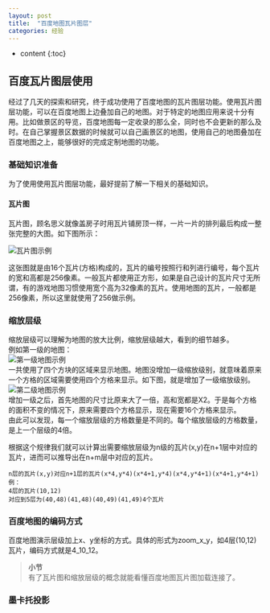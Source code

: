 ```yaml
---
layout: post
title:  "百度地图瓦片图层"
categories: 经验
---
```


* content
{:toc}

## 百度瓦片图层使用
经过了几天的探索和研究，终于成功使用了百度地图的瓦片图层功能。使用瓦片图层功能，可以在百度地图上边叠加自己的地图。对于特定的地图应用来说十分有用。比如做景区的导览，百度地图每一定收录的那么全，同时也不会更新的那么及时。在自己掌握景区数据的时候就可以自己画景区的地图，使用自己的地图叠加在百度地图之上，能够很好的完成定制地图的功能。   
### 基础知识准备
为了使用使用瓦片图层功能，最好提前了解一下相关的基础知识。
#### 瓦片图
瓦片图，顾名思义就像盖房子时用瓦片铺房顶一样，一片一片的排列最后构成一整张完整的大图。如下图所示：  
   
![瓦片图示例](http://7xs134.com1.z0.glb.clouddn.com/blogtile_sample.png)

这张图就是由16个瓦片(方格)构成的，瓦片的编号按照行和列进行编号，每个瓦片的宽和高都是256像素。一般瓦片都使用正方形，如果是自己设计的瓦片尺寸无所谓，有的游戏地图习惯使用宽个高为32像素的瓦片。使用地图的瓦片，一般都是256像素，所以这里就使用了256做示例。   
### 缩放层级

缩放层级可以理解为地图的放大比例，缩放层级越大，看到的细节越多。   
例如第一级的地图：   
![第一级地图示例](http://7xs134.com1.z0.glb.clouddn.com/bloglevel1map.png)   
一共使用了四个方块的区域来显示地图。地图没增加一级缩放级别，就意味着原来一个方格的区域需要使用四个方格来显示。如下图，就是增加了一级缩放级别。   
![第二级地图示例](http://7xs134.com1.z0.glb.clouddn.com/bloglevel2map.png)   
增加一级之后，首先地图的尺寸比原来大了一倍，高和宽都是X2。于是每个方格的面积不变的情况下，原来需要四个方格显示，现在需要16个方格来显示。    
由此可以发现，每一个缩放层级的方格数量是不同的。每个缩放层级的方格数量，是上一个层级的4倍。

根据这个规律我们就可以计算出需要缩放层级为n级的瓦片(x,y)在n+1层中对应的瓦片，进而可以推导出在n+m层中对应的瓦片。  
 
    n层的瓦片(x,y)对应n+1层的瓦片(x*4,y*4)(x*4+1,y*4)(x*4,y*4+1)(x*4+1,y*4+1)
    例：
    4层的瓦片(10,12)
    对应到5层为(40,48)(41,48)(40,49)(41,49)4个瓦片
### 百度地图的编码方式
百度地图演示层级加上x、y坐标的方式。具体的形式为zoom_x_y，如4层(10,12)瓦片，编码方式就是4_10_12。
> **小节**   
> 有了瓦片图和缩放层级的概念就能看懂百度地图瓦片图加载连接了。
### 墨卡托投影
